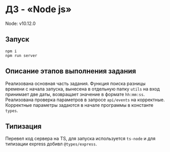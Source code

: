 # ДЗ - «Node js»

Node: v10.12.0

## Запуск
```
npm i
npm run server
```

## Описание этапов выполнения задания

Реализована основная часть задания. Функция поиска разницы времени с начала запуска, вынесена в отдельную папку `utils` на вход принимает две даты, возвращает значение в формате `hh:mm:ss`. Реализована проверка параметров в запросе `api/events` на корректные. Корректные параметры задаются в начале программы в константе `types`.

## Типизация

Перевел код сервера на TS, для запуска используется `ts-node` и для типизации express добивл `@types/express`.